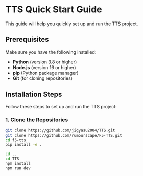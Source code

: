 # TTS Quick Start Guide

This guide will help you quickly set up and run the TTS project.

## Prerequisites

Make sure you have the following installed:
- **Python** (version 3.8 or higher)
- **Node.js** (version 16 or higher)
- **pip** (Python package manager)
- **Git** (for cloning repositories)

## Installation Steps

Follow these steps to set up and run the TTS project:

### 1. Clone the Repositories

```bash
git clone https://github.com/jigyasu2004/TTS.git
git clone https://github.com/rumourscape/F5-TTS.git
cd f5-tts
pip install -e .

cd ..
cd TTS
npm install 
npm run dev
